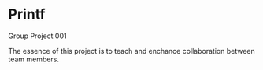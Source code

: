 # Printf
Group Project 001

The essence of this project is to teach and enchance collaboration between team members.
